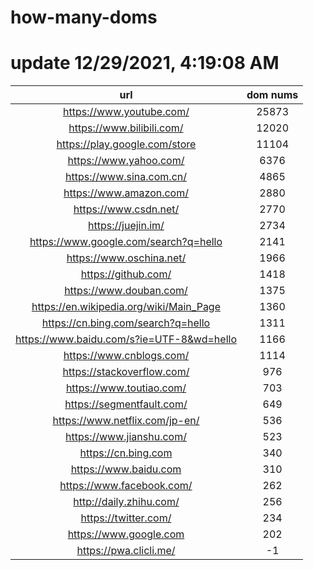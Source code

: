# how-many-doms

# update 12/29/2021, 4:19:08 AM

url | dom nums
:-: | :-:
https://www.youtube.com/ | 25873
https://www.bilibili.com/ | 12020
https://play.google.com/store | 11104
https://www.yahoo.com/ | 6376
https://www.sina.com.cn/ | 4865
https://www.amazon.com/ | 2880
https://www.csdn.net/ | 2770
https://juejin.im/ | 2734
https://www.google.com/search?q=hello | 2141
https://www.oschina.net/ | 1966
https://github.com/ | 1418
https://www.douban.com/ | 1375
https://en.wikipedia.org/wiki/Main_Page | 1360
https://cn.bing.com/search?q=hello | 1311
https://www.baidu.com/s?ie=UTF-8&wd=hello | 1166
https://www.cnblogs.com/ | 1114
https://stackoverflow.com/ | 976
https://www.toutiao.com/ | 703
https://segmentfault.com/ | 649
https://www.netflix.com/jp-en/ | 536
https://www.jianshu.com/ | 523
https://cn.bing.com | 340
https://www.baidu.com | 310
https://www.facebook.com/ | 262
http://daily.zhihu.com/ | 256
https://twitter.com/ | 234
https://www.google.com | 202
https://pwa.clicli.me/ | -1
